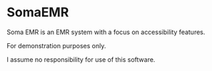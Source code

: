 # SomaEMR
Soma EMR is an EMR system with a focus on accessibility features.

For demonstration purposes only.

I assume no responsibility for use of this software.
